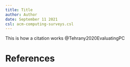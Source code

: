```yaml
---
title: Title
author: Author
date: September 11 2021
csl: acm-computing-surveys.csl
---
```


This is how a citation works @Tehrany2020EvaluatingPC

# References

